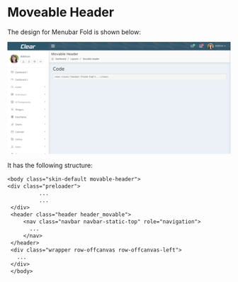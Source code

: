 # Moveable Header

The design for Menubar Fold is shown below:

![](../.gitbook/assets/clear22.png)

It has the following structure:

```text
<body class="skin-default movable-header">
<div class="preloader">
          ...
          ...
 </div>
 <header class="header header_movable">
     <nav class="navbar navbar-static-top" role="navigation">
       ...
     </nav>
 </header>
 <div class="wrapper row-offcanvas row-offcanvas-left">
   ...
 </div>
 </body>
```

